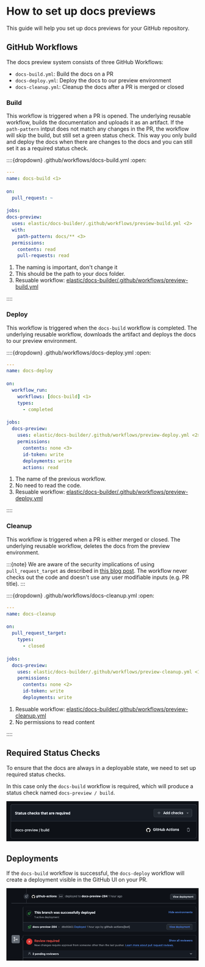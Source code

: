 # How to set up docs previews

This guide will help you set up docs previews for your GitHub repository.

## GitHub Workflows

The docs preview system consists of three GitHub Workflows:
- `docs-build.yml`: Build the docs on a PR
- `docs-deploy.yml`: Deploy the docs to our preview environment
- `docs-cleanup.yml`: Cleanup the docs after a PR is merged or closed


### Build

This workflow is triggered when a PR is opened. The underlying reusable workflow, builds the documentation and uploads it as an artifact.
If the `path-pattern` intput does not match any changes in the PR, the workflow will skip the build, but still set a green status check.
This way you only build and deploy the docs when there are changes to the docs and you can still set it as a required status check.


::::{dropdown} .github/workflows/docs-build.yml
:open:

```yaml
---
name: docs-build <1>

on:
  pull_request: ~

jobs:
docs-preview:
  uses: elastic/docs-builder/.github/workflows/preview-build.yml <2>
  with:
    path-pattern: docs/** <3>
  permissions:
    contents: read
    pull-requests: read
```

1. The naming is important, don't change it
2. This should be the path to your docs folder.
3. Resuable workflow: [elastic/docs-builder/.github/workflows/preview-build.yml](https://github.com/elastic/docs-builder/blob/main/.github/workflows/preview-build.yml)


::::

### Deploy

This workflow is triggered when the `docs-build` workflow is completed. The underlying reusable workflow, downloads the artifact and deploys the docs to our preview environment.


::::{dropdown} .github/workflows/docs-deploy.yml
:open:

```yaml
---
name: docs-deploy

on:
  workflow_run:
    workflows: [docs-build] <1>
    types:
      - completed

jobs:
  docs-preview:
    uses: elastic/docs-builder/.github/workflows/preview-deploy.yml <2>
    permissions:
      contents: none <3>
      id-token: write
      deployments: write
      actions: read
```
1. The name of the previous workflow.
2. No need to read the code.
3. Resuable workflow: [elastic/docs-builder/.github/workflows/preview-deploy.yml](https://github.com/elastic/docs-builder/blob/main/.github/workflows/preview-deploy.yml)

::::

### Cleanup

This workflow is triggered when a PR is either merged or closed. The underlying reusable workflow, deletes the docs from the preview environment.

:::{note}
We are aware of the security implications of using `pull_request_target` as described in [this blog post](https://github.blog/2020-08-03-github-actions-improvements-for-fork-and-pull-request-workflows/).
The workflow never checks out the code and doesn't use any user modifiable inputs (e.g. PR title). 
:::

::::{dropdown} .github/workflows/docs-cleanup.yml
:open:
```yaml
---
name: docs-cleanup

on:
  pull_request_target:
    types:
      - closed

jobs:
  docs-preview:
    uses: elastic/docs-builder/.github/workflows/preview-cleanup.yml <1>
    permissions:
      contents: none <2>
      id-token: write
      deployments: write
```

1. Resuable workflow: [elastic/docs-builder/.github/workflows/preview-cleanup.yml](https://github.com/elastic/docs-builder/blob/main/.github/workflows/preview-cleanup.yml)
2. No permissions to read content

::::

## Required Status Checks

To ensure that the docs are always in a deployable state, we need to set up required status checks.

In this case only the `docs-build` workflow is required, which will produce a status check named `docs-preview / build`.

![docs-preview required status check](img/docs-preview-required-status-check.png)


## Deployments

If the `docs-build` workflow is successful, the `docs-deploy` workflow will create a deployment visible in the GitHub UI on your PR.

![docs-preview deployment](img/docs-preview-deployment.png)
